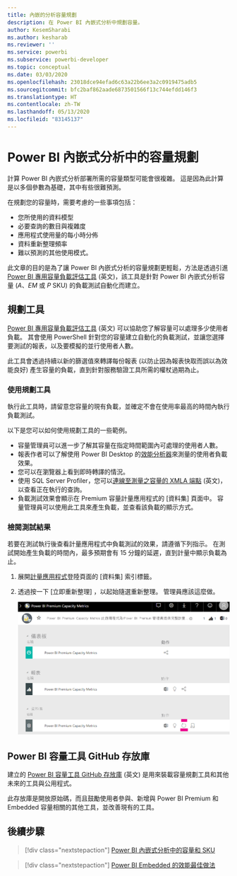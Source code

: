 ```yaml
---
title: 內嵌的分析容量規劃
description: 在 Power BI 內嵌式分析中規劃容量。
author: KesemSharabi
ms.author: kesharab
ms.reviewer: ''
ms.service: powerbi
ms.subservice: powerbi-developer
ms.topic: conceptual
ms.date: 03/03/2020
ms.openlocfilehash: 23018dce94efad6c63a22b6ee3a2c0919475adb5
ms.sourcegitcommit: bfc2baf862aade6873501566f13c744efdd146f3
ms.translationtype: HT
ms.contentlocale: zh-TW
ms.lasthandoff: 05/13/2020
ms.locfileid: "83145137"
---
```

# <a name="capacity-planning-in-power-bi-embedded-analytics"></a>Power BI 內嵌式分析中的容量規劃

計算 Power BI 內嵌式分析部署所需的容量類型可能會很複雜。 這是因為此計算是以多個參數為基礎，其中有些很難預測。

在規劃您的容量時，需要考慮的一些事項包括：

* 您所使用的資料模型
* 必要查詢的數目與複雜度
* 應用程式使用量的每小時分佈
* 資料重新整理頻率
* 難以預測的其他使用模式。

此文章的目的是為了讓 Power BI 內嵌式分析的容量規劃更輕鬆，方法是透過引進 [Power BI 專用容量負載評估工具](https://github.com/microsoft/PowerBI-Tools-For-Capacities/tree/master/LoadTestingPowerShellTool/) \(英文\)，該工具是針對 Power BI 內嵌式分析容量 (*A*、*EM* 或 *P* SKU) 的負載測試自動化而建立。

## <a name="planning-tool"></a>規劃工具

 [Power BI 專用容量負載評估工具](https://github.com/microsoft/PowerBI-Tools-For-Capacities/tree/master/LoadTestingPowerShellTool/) \(英文\) 可以協助您了解容量可以處理多少使用者負載。 其會使用 PowerShell 針對您的容量建立自動化的負載測試，並讓您選擇要測試的報表，以及要模擬的並行使用者人數。

此工具會透過持續以新的篩選值來轉譯每份報表 (以防止因為報表快取而誤以為效能良好) 產生容量的負載，直到針對服務驗證工具所需的權杖過期為止。

### <a name="using-the-planning-tool"></a>使用規劃工具

執行此工具時，請留意您容量的現有負載，並確定不會在使用率最高的時間內執行負載測試。

以下是您可以如何使用規劃工具的一些範例。

* 容量管理員可以進一步了解其容量在指定時間範圍內可處理的使用者人數。
* 報表作者可以了解使用 Power BI Desktop 的[效能分析器](https://docs.microsoft.com/power-bi/desktop-performance-analyzer)來測量的使用者負載效果。
* 您可以在瀏覽器上看到即時轉譯的情況。
* 使用 SQL Server Profiler，您可以[連線至測量之容量的 XMLA 端點](https://powerbi.microsoft.com/blog/power-bi-open-platform-connectivity-with-xmla-endpoints-public-preview/) \(英文\)，以查看正在執行的查詢。
* 負載測試效果會顯示在 Premium 容量計量應用程式的 [資料集] 頁面中。 容量管理員可以使用此工具來產生負載，並查看該負載的顯示方式。

### <a name="reviewing-the-test-results"></a>檢閱測試結果

若要在測試執行後查看計量應用程式中負載測試的效果，請遵循下列指示。 在測試開始產生負載的時間內，最多預期會有 15 分鐘的延遲，直到計量中顯示負載為止。

1. 展開[計量應用程式](../../admin/service-admin-premium-monitor-capacity.md)登陸頁面的 [資料集]  索引標籤。
2. 透過按一下 [立即重新整理]  ，以起始隨選重新整理。 管理員應該這麼做。

    ![Power BI Premium 容量計量](media/embedded-capacity-planning/embedded-capacity-planning.png)

## <a name="power-bi-capacity-tools-github-repository"></a>Power BI 容量工具 GitHub 存放庫

建立的 [Power BI 容量工具 GitHub 存放庫](https://github.com/microsoft/PowerBI-Tools-For-Capacities) \(英文\) 是用來裝載容量規劃工具和其他未來的工具與公用程式。

此存放庫是開放原始碼，而且鼓勵使用者參與、新增與 Power BI Premium 和 Embedded 容量相關的其他工具，並改善現有的工具。

## <a name="next-steps"></a>後續步驟

> [!div class="nextstepaction"]
>[Power BI 內嵌式分析中的容量和 SKU](embedded-capacity.md)

> [!div class="nextstepaction"]
>[Power BI Embedded 的效能最佳做法](embedded-performance-best-practices.md)